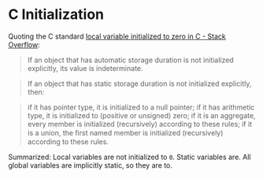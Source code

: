# C Initialization

Quoting the C standard [local variable initialized to zero in C - Stack Overflow](https://stackoverflow.com/questions/21152138/local-variable-initialized-to-zero-in-c):

> If an object that has automatic storage duration is not initialized explicitly, its value is indeterminate.

> If an object that has static storage duration is not initialized explicitly, then:

> if it has pointer type, it is initialized to a null pointer;
> if it has arithmetic type, it is initialized to (positive or unsigned) zero;
> if it is an aggregate, every member is initialized (recursively) according to these rules;
> if it is a union, the ﬁrst named member is initialized (recursively) according to these rules.

Summarized: Local variables are not initialized to `0`. Static variables are. All global variables are implicitly static, so they are to.